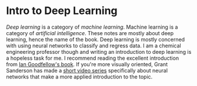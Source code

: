 Intro to Deep Learning
=======================

*Deep learning* is a category of *machine learning*. Machine learning is a category of *artificial intelligence*. These notes are mostly about deep learning, hence the name of the book. Deep learning is mostly concerned with using neural networks to classify and regress data. I am a chemical engineering professor though and writing an introduction to deep learning is a hopeless task for me. I recommend reading the excellent introduction from [Ian Goodfellow's book](https://www.deeplearningbook.org/contents/intro.html). If you're more visually oriented, Grant Sanderson has made a [short video series](https://www.youtube.com/watch?v=aircAruvnKk) specifically about neural networks that make a more applied introduction to the topic.